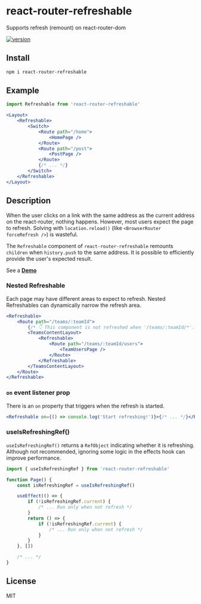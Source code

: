 # react-router-refreshable

Supports refresh (remount) on react-router-dom

[![version](https://flat.badgen.net/npm/v/react-router-refreshable)](https://www.npmjs.com/package/react-router-refreshable)

## Install

```sh
npm i react-router-refreshable
```

## Example

```js
import Refreshable from 'react-router-refreshable'
```

```jsx
<Layout>
    <Refreshable>
        <Switch>
            <Route path="/home">
                <HomePage />
            </Route>
            <Route path="/post">
                <PostPage />
            </Route>
            {/* ... */}
        </Switch>
    </Refreshable>
</Layout>
```

## Description

When the user clicks on a link with the same address as the current address on the react-router, nothing happens. However, most users expect the page to refresh. Solving with `location.reload()` (like `<BrowserRouter forceRefresh />`) is wasteful.

The `Refreshable` component of `react-router-refreshable` remounts `children` when `history.push` to the same address. It is possible to efficiently provide the user's expected result.

See a **[Demo](https://codesandbox.io/s/react-router-refreshable-demo-cw8gj?file=/src/App.js)**

### Nested Refreshable

Each page may have different areas to expect to refresh. Nested Refreshables can dynamically narrow the refresh area.

```jsx
<Refreshable>
    <Route path="/teams/:teamId">
        {/* 👇 This component is not refreshed when '/teams/:teamId/*'. */}
        <TeamsContentLayout>
            <Refreshable>
                <Route path="/teams/:teamId/users">
                    <TeamUsersPage />
                </Route>
            </Refreshable>
        </TeamsContentLayout>
    </Route>
</Refreshable>
```

### `on` event listener prop

There is an `on` property that triggers when the refresh is started.

```jsx
<Refreshable on={() => console.log('Start refreshing!')}>{/* ... */}</Refreshable>
```

### useIsRefreshingRef()

`useIsRefreshingRef()` returns a `RefObject` indicating whether it is refreshing. Although not recommended, ignoring some logic in the effects hook can improve performance.

```js
import { useIsRefreshingRef } from 'react-router-refreshable'
```

```js
function Page() {
    const isRefreshingRef = useIsRefreshingRef()

    useEffect(() => {
        if (!isRefreshingRef.current) {
            /* ... Run only when not refresh */
        }
        return () => {
            if (!isRefreshingRef.current) {
                /* ... Run only when not refresh */
            }
        }
    }, [])

    /* ... */
}
```

## License

MIT
